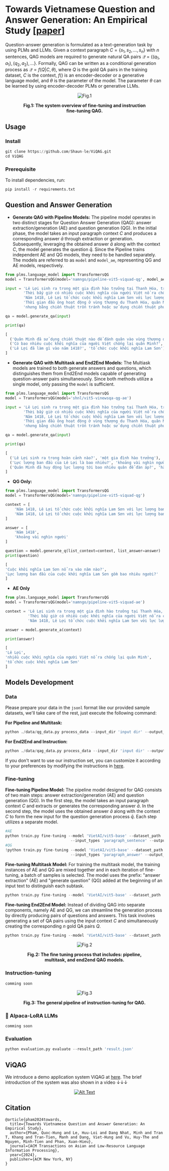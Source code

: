 # Towards Vietnamese Question and Answer Generation: An Empirical Study [[paper](https://dl.acm.org/doi/abs/10.1145/3675781)]
Question-answer generation is formulated as a text-generation task by using PLMs and LLMs. Given a context paragraph $C = \{s_{1}, s_{2}, ..., s_{n}\}$ with $\textit{n}$ sentences, QAG models are required to generate natural QA pairs $\mathcal{Q}$ = $\{(q_{1}, a_{1}), (q_{2}, a_{2}), ...\}$. Formally, QAG can be written as a conditional generation process as $\mathcal{Q} = f(Q|C, \theta)$, where $Q$ is the gold QA pairs in the training dataset, $C$ is the context, $f()$ is an encoder-decoder or a generative language model, and $\theta$ is the parameter of the model. The parameter $\theta$ can be learned by using encoder-decoder PLMs or generative LLMs.

<figure>
  <p align="center">
    <img src="assets/overview_system.png" alt="Fig.1">
  </p>
  <p align="center"><strong>Fig.1: The system overview of fine-tuning and instruction fine-tuning QAG.</strong></p>
</figure>

## Usage
### Install
```python
git clone https://github.com/Shaun-le/ViQAG.git
cd ViQAG
```
### Prerequisite
To install dependencies, run:
```python
pip install -r requirements.txt
```

## Question and Answer Generation
- **Generate QAG with Pipeline Models:** The pipeline model operates in two distinct stages for Question Answer Generation (QAG): answer extraction/generation (AE) and question generation (QG). In the initial phase, the model takes an input paragraph context $C$ and produces a corresponding answer $\bar{a}$ through extraction or generation. Subsequently, leveraging the obtained answer $\bar{a}$ along with the context $C$, the model generates the question $\bar{q}$. Since the Pipeline trains independent AE and QG models, they need to be handled separately. The models are referred to as ```model``` and ```model_ae```, representing QG and AE models, respectively.
```python
from plms.language_model import TransformersQG
model = TransformersQG(model='namngo/pipeline-vit5-viquad-qg', model_ae='namngo/pipeline-vit5-viquad-ae')

input = 'Lê Lợi sinh ra trong một gia đình hào trưởng tại Thanh Hóa, trưởng thành trong thời kỳ Nhà Minh đô hộ nước Việt.' \
        'Thời bấy giờ có nhiều cuộc khởi nghĩa của người Việt nổ ra chống lại quân Minh nhưng đều thất bại.' \
        'Năm 1418, Lê Lợi tổ chức cuộc khởi nghĩa Lam Sơn với lực lượng ban đầu chỉ khoảng vài nghìn người.' \
        'Thời gian đầu ông hoạt động ở vùng thượng du Thanh Hóa, quân Minh đã huy động lực lượng tới hàng vạn quân để đàn áp,' \
        'nhưng bằng chiến thuật trốn tránh hoặc sử dụng chiến thuật phục kích và hòa hoãn, nghĩa quân Lam Sơn đã dần lớn mạnh.'

qa = model.generate_qa(input)

print(qa)

[
  ('Quân Minh đã sử dụng chiến thuật nào để đánh quân vào vùng thượng du Thanh Hóa?','huy động lực lượng tới hàng vạn quân')
  ('Có bao nhiêu cuộc khởi nghĩa của người Việt chống lại quân Minh?', 'nhiều cuộc khởi nghĩa của người Việt nổ ra'),
  ('Lê Lợi đã làm gì vào năm 1418?', 'tổ chức cuộc khởi nghĩa Lam Sơn'),
]
```

- **Generate QAG with Multitask and End2End Models:** The Multiask models are trained to both generate answers and questions, which distinguishes them from End2End models capable of generating question-answer pairs simultaneously. Since both methods utilize a single model, only passing the ```model``` is sufficient.
```python
from plms.language_model import TransformersQG
model = TransformersQG(model='shnl/vit5-vinewsqa-qg-ae')

input = 'Lê Lợi sinh ra trong một gia đình hào trưởng tại Thanh Hóa, trưởng thành trong thời kỳ Nhà Minh đô hộ nước Việt.' \
        'Thời bấy giờ có nhiều cuộc khởi nghĩa của người Việt nổ ra chống lại quân Minh nhưng đều thất bại.' \
        'Năm 1418, Lê Lợi tổ chức cuộc khởi nghĩa Lam Sơn với lực lượng ban đầu chỉ khoảng vài nghìn người.' \
        'Thời gian đầu ông hoạt động ở vùng thượng du Thanh Hóa, quân Minh đã huy động lực lượng tới hàng vạn quân để đàn áp,' \
        'nhưng bằng chiến thuật trốn tránh hoặc sử dụng chiến thuật phục kích và hòa hoãn, nghĩa quân Lam Sơn đã dần lớn mạnh.'

qa = model.generate_qa(input)

print(qa)

[
  ('Lê Lợi sinh ra trong hoàn cảnh nào?', 'một gia đình hào trưởng'),
  ('Lực lượng ban đầu của Lê Lợi là bao nhiêu?', 'khoảng vài nghìn người'),
  ('Quân Minh đã huy động lực lượng tới bao nhiêu quân để đàn áp?', 'hàng vạn quân')
]
```

- **QG Only:**

```python
from plms.language_model import TransformersQG
model = TransformersQG(model='namngo/pipeline-vit5-viquad-qg')

context = [
    'Năm 1418, Lê Lợi tổ chức cuộc khởi nghĩa Lam Sơn với lực lượng ban đầu chỉ khoảng vài nghìn người.',
    'Năm 1418, Lê Lợi tổ chức cuộc khởi nghĩa Lam Sơn với lực lượng ban đầu chỉ khoảng vài nghìn người.'
]

answer = [
    'Năm 1418',
    'khoảng vài nghìn người'
]

question = model.generate_q(list_context=context, list_answer=answer)
print(question)

[
'Cuộc khởi nghĩa Lam Sơn nổ ra vào năm nào?',
'Lực lượng ban đầu của cuộc khởi nghĩa Lam Sơn gồm bao nhiêu người?'
]
```

- **AE Only**
```python
from plms.language_model import TransformersQG
model = TransformersQG(model='namngo/pipeline-vit5-viquad-ae')

context = 'Lê Lợi sinh ra trong một gia đình hào trưởng tại Thanh Hóa, trưởng thành trong thời kỳ Nhà Minh đô hộ nước Việt.' \
          'Thời bấy giờ có nhiều cuộc khởi nghĩa của người Việt nổ ra chống lại quân Minh nhưng đều thất bại.' \
          'Năm 1418, Lê Lợi tổ chức cuộc khởi nghĩa Lam Sơn với lực lượng ban đầu chỉ khoảng vài nghìn người.' \

answer = model.generate_a(context)

print(answer)

[
'Lê Lợi',
'nhiều cuộc khởi nghĩa của người Việt nổ ra chống lại quân Minh',
'tổ chức cuộc khởi nghĩa Lam Sơn'
]
```

## Models Development

### Data
Please prepare your data in the `jsonl` format like our provided sample datasets, we'll take care of the rest, just execute the following command:

**For Pipeline and Multitask:**
```python
python ./data/qg_data.py process_data --input_dir 'input dir' --output_dir 'output dir'
```
**For End2End and Instruction:**
```python
python ./data/qag_data.py process_data --input_dir 'input dir' --output_dir 'output dir' --instruction_path 'instruction path'
```
If you don't want to use our instruction set, you can customize it according to your preferences by modifying the instructions in [here](data/instructions.txt).

### Fine-tuning
**Fine-tuning Pipeline Model:** The pipeline model designed for QAG consists of two main steps: answer extraction/generation (AE) and question generation (QG). In the first step, the model takes an input paragraph context $C$ and extracts or generates the corresponding answer $\bar{a}$. In the second step, the model uses the obtained answer $\bar{a}$ along with the context $C$ to form the new input for the question generation process $\bar{q}$. Each step utilizes a separate model.
```python
#AE
python train.py fine-tuning --model 'VietAI/vit5-base' --dataset_path 'shnl/qg-example' \
                             --input_types 'paragraph_sentence' --output_types 'answer' --prefix_types 'ae'
#QG
!python train.py fine-tuning --model 'VietAI/vit5-base' --dataset_path 'shnl/qg-example' \
                             --input_types 'paragraph_answer' --output_types 'question' --prefix_types 'qg'
```
**Fine-tuning Multitask Model:** For training the multitask model, the training instances of AE and QG are mixed together and in each iteration of fine-tuning, a batch of samples is selected. The model uses the prefix: "answer extraction" (AE) and "generate question" (QG) added at the beginning of an input text to distinguish each subtask.
```python
python train.py fine-tuning --model 'VietAI/vit5-base' --dataset_path 'shnl/qg-example'
```
**Fine-tuning End2End Model:** Instead of dividing QAG into separate components, namely AE and QG, we can streamline the generation process by directly producing pairs of questions and answers. This task involves generating a set of QA pairs using the input context $C$ and simultaneously creating the corresponding $n$ gold QA pairs $Q$.
```python
python train.py fine-tuning --model 'VietAI/vit5-base' --dataset_path 'shnl/qag-example' --prefix_types 'qag' --input_types 'paragraph' --output_types 'questions_answers'
```
<figure>
  <p align="center">
    <img src="assets/Fine-tuning.png" alt="Fig.2">
  </p>
  <p align="center"><strong>Fig.2: The fine tuning process that includes: pipeline, multitask, and end2end QAG models.</strong></p>
</figure>

### Instruction-tuning
```
comming soon
```
<figure>
  <p align="center">
    <img src="assets/Instruction-tuning.png" alt="Fig.3">
  </p>
  <p align="center"><strong>Fig.3: The general pipeline of instruction-tuning for QAG.</strong></p>
</figure>

### 🦙 Alpaca-LoRA LLMs
```
comming soon
```
### Evaluation
```python
python evaluation.py evaluate --result_path 'result.json'
```
## ViQAG
We introduce a demo application system ViQAG at [here](https://vnqag.000webhostapp.com). The brief introduction of the system was also shown in a video ↓↓↓

<p align="center">
  <a href="https://www.youtube.com/watch?v=hIlQgg7ygQU" onclick="window.open(this.href); return false;"><img src="https://img.youtube.com/vi/hIlQgg7ygQU/0.jpg" alt="Alt Text" /></a>
</p>

## Citation
```
@article{pham2024towards,
  title={Towards Vietnamese Question and Answer Generation: An Empirical Study},
  author={Pham, Quoc-Hung and Le, Huu-Loi and Dang Nhat, Minh and Tran T, Khang and Tran-Tien, Manh and Dang, Viet-Hung and Vu, Huy-The and Nguyen, Minh-Tien and Phan, Xuan-Hieu},
  journal={ACM Transactions on Asian and Low-Resource Language Information Processing},
  year={2024},
  publisher={ACM New York, NY}
}
```
